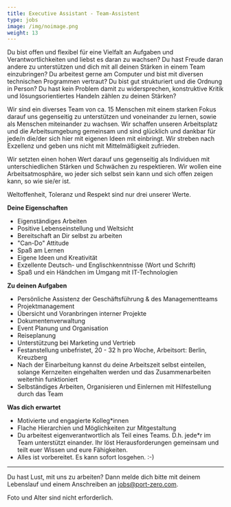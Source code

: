 ```yaml
---
title: Executive Assistant - Team-Assistent
type: jobs
image: /img/noimage.png
weight: 13
---
```



Du bist offen und flexibel für eine Vielfalt an Aufgaben und Verantwortlichkeiten und liebst es
daran zu wachsen? Du hast Freude daran andere zu unterstützen und dich mit all deinen Stärken in
einem Team einzubringen? Du arbeitest gerne am Computer und bist mit diversen technischen Programmen
vertraut? Du bist gut strukturiert und die Ordnung in Person? Du hast kein Problem damit zu
widersprechen, konstruktive Kritik und lösungsorientiertes Handeln zählen zu deinen Stärken?

Wir sind ein diverses Team von ca. 15 Menschen mit einem starken Fokus darauf uns gegenseitig zu
unterstützen und voneinander zu lernen, sowie als Menschen miteinander zu wachsen. Wir schaffen
unseren Arbeitsplatz und die Arbeitsumgebung gemeinsam und sind glücklich und dankbar für jede/n
die/der sich hier mit eigenen Ideen mit einbringt. Wir streben nach Exzellenz und geben uns nicht
mit Mittelmäßigkeit zufrieden.

Wir setzten einen hohen Wert darauf uns gegenseitig als Individuen mit unterschiedlichen Stärken und
Schwächen zu respektieren. Wir wollen eine Arbeitsatmosphäre, wo jeder sich selbst sein kann und
sich offen zeigen kann, so wie sie/er ist.

Weltoffenheit, Toleranz und Respekt sind nur drei unserer Werte.


**Deine Eigenschaften**

- Eigenständiges Arbeiten
- Positive Lebenseinstellung und Weltsicht
- Bereitschaft an Dir selbst zu arbeiten
- "Can-Do" Attitude
- Spaß am Lernen
- Eigene Ideen und Kreativität
- Exzellente Deutsch- und Englischkenntnisse (Wort und Schrift)
- Spaß und ein Händchen im Umgang mit IT-Technologien


**Zu deinen Aufgaben**

- Persönliche Assistenz der Geschäftsführung & des Managementteams
- Projektmanagement
- Übersicht und Voranbringen interner Projekte
- Dokumentenverwaltung
- Event Planung und Organisation
- Reiseplanung
- Unterstützung bei Marketing und Vertrieb
- Festanstellung unbefristet, 20 - 32 h pro Woche, Arbeitsort: Berlin, Kreuzberg
- Nach der Einarbeitung kannst du deine Arbeitszeit selbst einteilen, solange Kernzeiten eingehalten werden und das Zusammenarbeiten weiterhin funktioniert
- Selbständiges Arbeiten, Organisieren und Einlernen mit Hilfestellung durch das Team


**Was dich erwartet**

- Motivierte und engagierte Kolleg*innen
- Flache Hierarchien und Möglichkeiten zur Mitgestaltung
- Du arbeitest eigenverantwortlich als Teil eines Teams. D.h. jede\*r im Team unterstützt einander. Ihr löst Herausforderungen gemeinsam und teilt euer Wissen und eure Fähigkeiten.
- Alles ist vorbereitet. Es kann sofort losgehen. :-)

---
Du hast Lust, mit uns zu arbeiten? Dann melde dich bitte mit deinem Lebenslauf und einem Anschreiben
an jobs@port-zero.com.

Foto und Alter sind nicht erforderlich.
